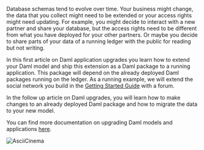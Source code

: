 Database schemas tend to evolve over time. Your business might change, the data that you collect
might need to be extended or your access rights might need updating. For example, you might decide
to interact with a new partner and share your database, but the access rights need to be different
from what you have deployed for your other partners. Or maybe you decide to share parts of your data
of a running ledger with the public for reading but not writing.

In this first article on Daml application upgrades you learn how to extend your Daml model and ship this
extension as a Daml package to a running application. This package will depend on the already deployed
Daml packages running on the ledger. As a running example, we will extend the social network you build in
the [Getting Started Guide](https://daml.com/interactive-tutorials/getting-started/) with a forum.

In the follow up article on Daml upgrades, you will learn how to make changes to an already deployed
Daml package and how to migrate the data to your new model.

You can find more documentation on upgrading Daml models and applications
[here](https://docs.daml.com/upgrade/index.html).

![AsciiCinema](assets/upgrading-daml-models.gif)
